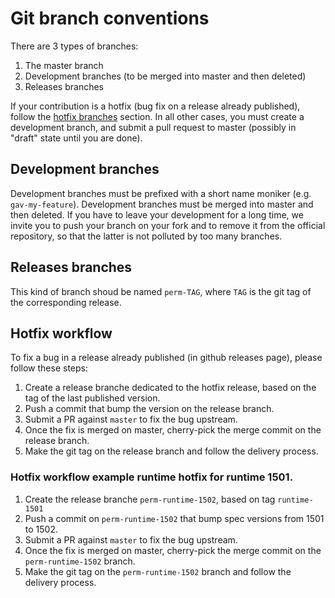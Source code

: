 # Git branch conventions

There are 3 types of branches:

1. The master branch
2. Development branches (to be merged into master and then deleted)
3. Releases branches

If your contribution is a hotfix (bug fix on a release already published), follow the
[hotfix branches](#hotfix-branches) section.
In all other cases, you must create a development branch, and submit a pull request to
master (possibly in "draft" state until you are done).

## Development branches

Development branches must be prefixed with a short name moniker (e.g. `gav-my-feature`).
Development branches must be merged into master and then deleted.
If you have to leave your development for a long time, we invite you to push your branch on your
fork and to remove it from the official repository, so that the latter is not polluted by
too many branches.

## Releases branches

This kind of branch shoud be named `perm-TAG`, where `TAG` is the git tag of the corresponding
release.

## Hotfix workflow

To fix a bug in a release already published (in github releases page), please follow these steps:

1. Create a release branche dedicated to the hotfix release, based on the tag of the last published
version.
1. Push a commit that bump the version on the release branch.
1. Submit a PR against `master` to fix the bug upstream.
1. Once the fix is merged on master, cherry-pick the merge commit on the release branch.
1. Make the git tag on the release branch and follow the delivery process.

### Hotfix workflow example runtime hotfix for runtime 1501. 

1. Create the release branche `perm-runtime-1502`, based on tag `runtime-1501`
1. Push a commit on `perm-runtime-1502` that bump spec versions from 1501 to 1502.
1. Submit a PR against `master` to fix the bug upstream.
1. Once the fix is merged on master, cherry-pick the merge commit on the `perm-runtime-1502` branch.
1. Make the git tag on the `perm-runtime-1502` branch and follow the delivery process.
